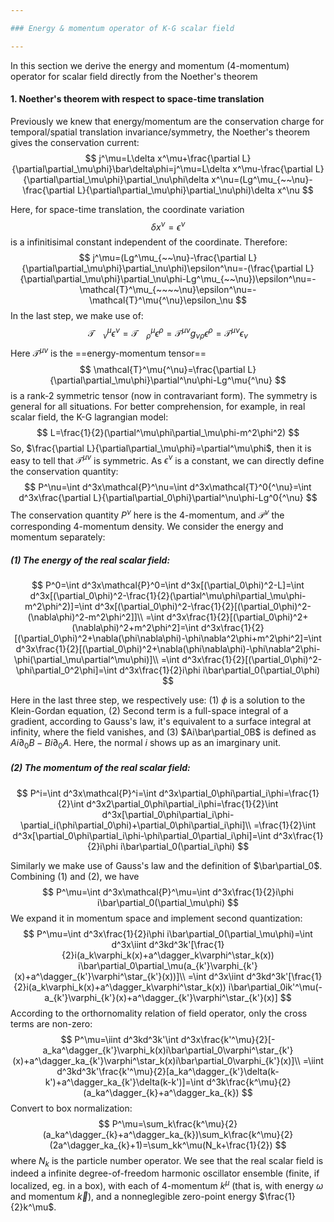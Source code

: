 ```yaml
---

### Energy & momentum operator of K-G scalar field

---
```


In this section we derive the energy and momentum (4-momentum) operator for scalar field directly from the Noether's theorem

#### 1. Noether's theorem with respect to space-time translation

Previously we knew that energy/momentum are the conservation charge for temporal/spatial  translation invariance/symmetry, the Noether's theorem gives the conservation current:
$$
j^\mu=L\delta x^\mu+\frac{\partial L}{\partial\partial_\mu\phi}\bar\delta\phi=j^\mu=L\delta x^\mu-\frac{\partial L}{\partial\partial_\mu\phi}\partial_\nu\phi\delta x^\nu=(Lg^\mu_{~~\nu}-\frac{\partial L}{\partial\partial_\mu\phi}\partial_\nu\phi)\delta x^\nu
$$

Here, for space-time translation, the coordinate variation
$$
\delta x^\nu=\epsilon^\nu
$$
is a infinitisimal constant independent of the coordinate. Therefore:
$$
j^\mu=(Lg^\mu_{~~\nu}-\frac{\partial L}{\partial\partial_\mu\phi}\partial_\nu\phi)\epsilon^\nu=-(\frac{\partial L}{\partial\partial_\mu\phi}\partial_\nu\phi-Lg^\mu_{~~\nu})\epsilon^\nu=-\mathcal{T}^\mu_{~~~~\nu}\epsilon^\nu=-\mathcal{T}^\mu{^\nu}\epsilon_\nu
$$
In the last step, we make use of:
$$
\mathcal{T}^\mu_{~~~~\nu}\epsilon^\nu=\mathcal{T}^\mu_{~~~~\rho}\epsilon^\rho=\mathcal{T}^\mu{^\nu}g_\nu{_\rho}\epsilon^\rho=\mathcal{T}^\mu{^\nu}\epsilon_\nu
$$
Here $\mathcal{T}^\mu{^\nu}$ is the ==energy-momentum tensor==
$$
\mathcal{T}^\mu{^\nu}=\frac{\partial L}{\partial\partial_\mu\phi}\partial^\nu\phi-Lg^\mu{^\nu}
$$
is a rank-2 symmetric tensor (now in contravariant form). The symmetry is general for all situations. For better comprehension, for example, in real scalar field, the K-G lagrangian model: 
$$
L=\frac{1}{2}(\partial^\mu\phi\partial_\mu\phi-m^2\phi^2)
$$
So, $\frac{\partial L}{\partial\partial_\mu\phi}=\partial^\mu\phi$, then it is easy to tell that  $\mathcal{T}^\mu{^\nu}$ is symmetric. As $\epsilon^\nu$ is a constant, we can directly define the conservation quantity:
$$
P^\nu=\int d^3x\mathcal{P}^\nu=\int d^3x\mathcal{T}^0{^\nu}=\int d^3x\frac{\partial L}{\partial\partial_0\phi}\partial^\nu\phi-Lg^0{^\nu}
$$
The conservation quantity $P^\nu$ here is the 4-momentum, and $\mathcal{P}^\nu$ the corresponding 4-momentum density. We consider the energy and momentum separately:

##### (1) The energy of the real scalar field:

$$
P^0=\int d^3x\mathcal{P}^0=\int d^3x[(\partial_0\phi)^2-L]=\int d^3x[(\partial_0\phi)^2-\frac{1}{2}(\partial^\mu\phi\partial_\mu\phi-m^2\phi^2)]=\int d^3x[(\partial_0\phi)^2-\frac{1}{2}[(\partial_0\phi)^2-(\nabla\phi)^2-m^2\phi^2]]\\
=\int d^3x\frac{1}{2}[(\partial_0\phi)^2+(\nabla\phi)^2+m^2\phi^2]=\int d^3x\frac{1}{2}[(\partial_0\phi)^2+\nabla(\phi\nabla\phi)-\phi\nabla^2\phi+m^2\phi^2]=\int d^3x\frac{1}{2}[(\partial_0\phi)^2+\nabla(\phi\nabla\phi)-\phi\nabla^2\phi-\phi(\partial_\mu\partial^\mu\phi)]\\
=\int d^3x\frac{1}{2}[(\partial_0\phi)^2-\phi\partial_0^2\phi]=\int d^3x\frac{1}{2}i\phi i\bar\partial_0(\partial_0\phi)
$$

Here in the last three step, we respectively use: (1) $\phi$ is a solution to the Klein-Gordan equation, (2) Second term is a full-space integral of a gradient, according to Gauss's law, it's equivalent to a surface integral at infinity, where the field vanishes, and (3) $Ai\bar\partial_0B$ is defined as $Ai\partial_0B-Bi\partial_0A$. Here, the normal $i$ shows up as an imarginary unit.

##### (2) The momentum of the real scalar field:

$$
P^i=\int d^3x\mathcal{P}^i=\int d^3x\partial_0\phi\partial_i\phi=\frac{1}{2}\int d^3x2\partial_0\phi\partial_i\phi=\frac{1}{2}\int d^3x[\partial_0\phi\partial_i\phi-\partial_i(\phi\partial_0\phi)+\partial_0\phi\partial_i\phi]\\
=\frac{1}{2}\int d^3x[\partial_0\phi\partial_i\phi-\phi\partial_0\partial_i\phi]=\int d^3x\frac{1}{2}i\phi i\bar\partial_0(\partial_i\phi)
$$

Similarly we make use of Gauss's law and the definition of $\bar\partial_0$. Combining (1) and (2), we have
$$
P^\mu=\int d^3x\mathcal{P}^\mu=\int d^3x\frac{1}{2}i\phi i\bar\partial_0(\partial_\mu\phi)
$$
We expand it in momentum space and implement second quantization:
$$
P^\mu=\int d^3x\frac{1}{2}i\phi i\bar\partial_0(\partial_\mu\phi)=\int d^3x\iint d^3kd^3k'[\frac{1}{2}i(a_k\varphi_k(x)+a^\dagger_k\varphi^\star_k(x)) i\bar\partial_0\partial_\mu(a_{k'}\varphi_{k'}(x)+a^\dagger_{k'}\varphi^\star_{k'}(x))]\\
=\int d^3x\iint d^3kd^3k'[\frac{1}{2}i(a_k\varphi_k(x)+a^\dagger_k\varphi^\star_k(x)) i\bar\partial_0ik'^\mu(-a_{k'}\varphi_{k'}(x)+a^\dagger_{k'}\varphi^\star_{k'}(x)]
$$
According to the orthornomality relation of field operator, only the cross terms are non-zero:
$$
P^\mu=\iint  d^3kd^3k'\int d^3x\frac{k'^\mu}{2}[-a_ka^\dagger_{k'}\varphi_k(x)i\bar\partial_0\varphi^\star_{k'}(x)+a^\dagger_ka_{k'}\varphi^\star_k(x)i\bar\partial_0\varphi_{k'}(x)]\\
=\iint  d^3kd^3k'\frac{k'^\mu}{2}[a_ka^\dagger_{k'}\delta(k-k')+a^\dagger_ka_{k'}\delta(k-k')]=\int  d^3k\frac{k^\mu}{2}(a_ka^\dagger_{k}+a^\dagger_ka_{k})
$$
Convert to box normalization:
$$
P^\mu=\sum_k\frac{k^\mu}{2}(a_ka^\dagger_{k}+a^\dagger_ka_{k})\sum_k\frac{k^\mu}{2}(2a^\dagger_ka_{k}+1)=\sum_kk^\mu(N_k+\frac{1}{2})
$$
where $N_k$ is the particle number operator. We see that the real scalar field is indeed a infinite degree-of-freedom harmonic oscillator ensemble (finite, if localized, eg. in a box), with each of 4-momentum $k^\mu$ (that is, with energy $\omega$ and momentum $\vec{k}$), and a nonneglegible zero-point energy $\frac{1}{2}k^\mu$.
